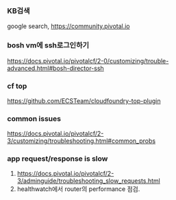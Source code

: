 ### KB검색
google search, https://community.pivotal.io

### bosh vm에 ssh로그인하기
https://docs.pivotal.io/pivotalcf/2-0/customizing/trouble-advanced.html#bosh-director-ssh

### cf top
https://github.com/ECSTeam/cloudfoundry-top-plugin


### common issues
https://docs.pivotal.io/pivotalcf/2-3/customizing/troubleshooting.html#common_probs

### app request/response is slow
1) https://docs.pivotal.io/pivotalcf/2-3/adminguide/troubleshooting_slow_requests.html
2) healthwatch에서 router의 performance 점검.

